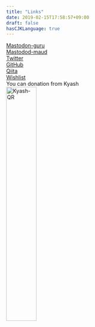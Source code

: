 ```yaml
---
title: "Links"
date: 2019-02-15T17:58:57+09:00
draft: false
hasCJKLanguage: true
---
```

<!--Links-->
<!--more-->
[Mastodon-guru](https://mstdn.guru/@blank71)
<br>
[Mastodod-maud](https://mstdn.maud.io/@blank71)
<br>
[Twitter](https://twitter.com/8blank71)
<br>
[GitHub](https://github.com/Blank71)
<br>
[Qiita](https://qiita.com/Blank71)
<br>
[Wishlist](http://amzn.asia/6kxG2dz)
<br>
You can donation from Kyash
<br>
<img src="/img/qrcode.png" title="Kyash-QR" alt="Kyash-QR" width="40%" height="40%">